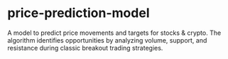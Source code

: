 # price-prediction-model
A model to predict price movements and targets for stocks &amp; crypto. The algorithm identifies opportunities by analyzing volume, support, and resistance during classic breakout trading strategies.
